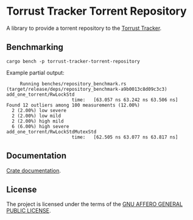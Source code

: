 # Torrust Tracker Torrent Repository

A library to provide a torrent repository to the [Torrust Tracker](https://github.com/torrust/torrust-tracker).

## Benchmarking

```console
cargo bench -p torrust-tracker-torrent-repository
```

Example partial output:

```output
     Running benches/repository_benchmark.rs (target/release/deps/repository_benchmark-a9b0013c8d09c3c3)
add_one_torrent/RwLockStd
                        time:   [63.057 ns 63.242 ns 63.506 ns]
Found 12 outliers among 100 measurements (12.00%)
  2 (2.00%) low severe
  2 (2.00%) low mild
  2 (2.00%) high mild
  6 (6.00%) high severe
add_one_torrent/RwLockStdMutexStd
                        time:   [62.505 ns 63.077 ns 63.817 ns]
```

## Documentation

[Crate documentation](https://docs.rs/torrust-tracker-torrent-repository).

## License

The project is licensed under the terms of the [GNU AFFERO GENERAL PUBLIC LICENSE](./LICENSE).
